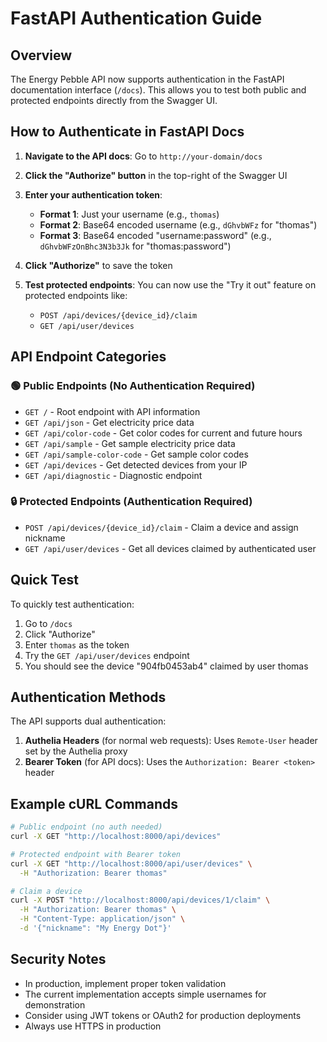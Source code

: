 # FastAPI Authentication Guide

## Overview

The Energy Pebble API now supports authentication in the FastAPI documentation interface (`/docs`). This allows you to test both public and protected endpoints directly from the Swagger UI.

## How to Authenticate in FastAPI Docs

1. **Navigate to the API docs**: Go to `http://your-domain/docs`

2. **Click the "Authorize" button** in the top-right of the Swagger UI

3. **Enter your authentication token**:
   - **Format 1**: Just your username (e.g., `thomas`)
   - **Format 2**: Base64 encoded username (e.g., `dGhvbWFz` for "thomas")
   - **Format 3**: Base64 encoded "username:password" (e.g., `dGhvbWFzOnBhc3N3b3Jk` for "thomas:password")

4. **Click "Authorize"** to save the token

5. **Test protected endpoints**: You can now use the "Try it out" feature on protected endpoints like:
   - `POST /api/devices/{device_id}/claim`
   - `GET /api/user/devices`

## API Endpoint Categories

### 🟢 Public Endpoints (No Authentication Required)
- `GET /` - Root endpoint with API information
- `GET /api/json` - Get electricity price data
- `GET /api/color-code` - Get color codes for current and future hours
- `GET /api/sample` - Get sample electricity price data
- `GET /api/sample-color-code` - Get sample color codes
- `GET /api/devices` - Get detected devices from your IP
- `GET /api/diagnostic` - Diagnostic endpoint

### 🔒 Protected Endpoints (Authentication Required)
- `POST /api/devices/{device_id}/claim` - Claim a device and assign nickname
- `GET /api/user/devices` - Get all devices claimed by authenticated user

## Quick Test

To quickly test authentication:

1. Go to `/docs`
2. Click "Authorize" 
3. Enter `thomas` as the token
4. Try the `GET /api/user/devices` endpoint
5. You should see the device "904fb0453ab4" claimed by user thomas

## Authentication Methods

The API supports dual authentication:

1. **Authelia Headers** (for normal web requests): Uses `Remote-User` header set by the Authelia proxy
2. **Bearer Token** (for API docs): Uses the `Authorization: Bearer <token>` header

## Example cURL Commands

```bash
# Public endpoint (no auth needed)
curl -X GET "http://localhost:8000/api/devices"

# Protected endpoint with Bearer token
curl -X GET "http://localhost:8000/api/user/devices" \
  -H "Authorization: Bearer thomas"

# Claim a device
curl -X POST "http://localhost:8000/api/devices/1/claim" \
  -H "Authorization: Bearer thomas" \
  -H "Content-Type: application/json" \
  -d '{"nickname": "My Energy Dot"}'
```

## Security Notes

- In production, implement proper token validation
- The current implementation accepts simple usernames for demonstration
- Consider using JWT tokens or OAuth2 for production deployments
- Always use HTTPS in production